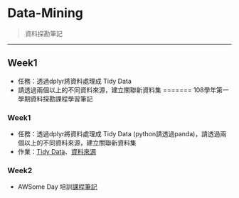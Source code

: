 # **Data-Mining**

>資料探勘筆記  
------
## **Week1**
  * 任務：透過dplyr將資料處理成 Tidy Data  
  * 請透過兩個以上的不同資料來源，建立關聯新資料集
=======
108學年第一學期資料探勘課程學習筆記

### **Week1**
  * 任務：透過dplyr將資料處理成 Tidy Data (python請透過panda)，請透過兩個以上的不同資料來源，建立關聯新資料集
  * 作業：[Tidy Data](https://nbviewer.jupyter.org/github/acgangel/Data-Mining/blob/master/week01/Tidy%20Data.ipynb)、[資料來源](https://github.com/acgangel/Data-Mining/tree/master/week01)

### **Week2**
  * AWSome Day 培訓[課程筆記](https://github.com/acgangel/Data-Mining/blob/master/week02/AWSome%20Day%20Note.md)

